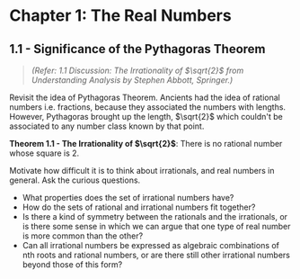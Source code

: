# Chapter 1: The Real Numbers

$$
$$

## 1.1 - Significance of the Pythagoras Theorem 

> *(Refer: 1.1 Discussion: The Irrationality of $\sqrt{2}$ from Understanding Analysis by Stephen Abbott, Springer.)*

Revisit the idea of Pythagoras Theorem. Ancients had the idea of rational numbers i.e. fractions, because they associated the numbers with lengths. However, Pythagoras brought up the length, $\sqrt{2}$ which couldn't be associated to any number class known by that point. 

**Theorem 1.1 - The Irrationality of $\sqrt{2}$**: There is no rational number whose square is 2. 

Motivate how difficult it is to think about irrationals, and real numbers in general. Ask the curious questions. 

* What properties does the set of irrational numbers have?
* How do the sets of rational and irrational numbers fit together?
* Is there a kind of symmetry between the rationals and the irrationals, or is there some sense in which we can argue that one type of real number is more common than the other?
* Can all irrational numbers be expressed as algebraic combinations of nth roots and rational numbers, or are there still other irrational numbers beyond those of this form?

